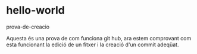 # hello-world
prova-de-creacio


Aquesta és una prova de com funciona git hub, ara estem comprovant
com esta funcionant la edició de un fitxer i la creació d'un commit adeqüat.
